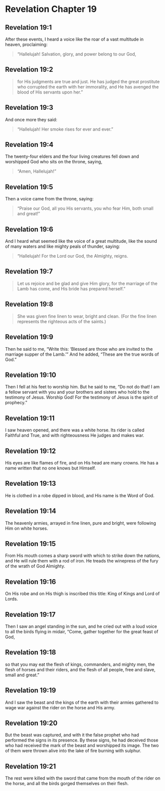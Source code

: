 # Revelation Chapter 19

## Revelation 19:1

After these events, I heard a voice like the roar of a vast multitude in heaven, proclaiming:

> “Hallelujah! Salvation, glory, and power belong to our God,

## Revelation 19:2

> for His judgments are true and just.
> He has judged the great prostitute who corrupted the earth with her immorality,
> and He has avenged the blood of His servants upon her.”

## Revelation 19:3

And once more they said:

> “Hallelujah! Her smoke rises for ever and ever.”

## Revelation 19:4

The twenty-four elders and the four living creatures fell down and worshipped God who sits on the throne, saying,

> “Amen, Hallelujah!”

## Revelation 19:5

Then a voice came from the throne, saying:

> “Praise our God, all you His servants,
> you who fear Him, both small and great!”

## Revelation 19:6

And I heard what seemed like the voice of a great multitude, like the sound of many waters and like mighty peals of thunder, saying:

> “Hallelujah! For the Lord our God, the Almighty, reigns.

## Revelation 19:7

> Let us rejoice and be glad and give Him glory,
> for the marriage of the Lamb has come,
> and His bride has prepared herself.”

## Revelation 19:8

> She was given fine linen to wear, bright and clean.
> (For the fine linen represents the righteous acts of the saints.)

## Revelation 19:9

Then he said to me, “Write this: ‘Blessed are those who are invited to the marriage supper of the Lamb.’” And he added, “These are the true words of God.”

## Revelation 19:10

Then I fell at his feet to worship him. But he said to me, “Do not do that! I am a fellow servant with you and your brothers and sisters who hold to the testimony of Jesus. Worship God! For the testimony of Jesus is the spirit of prophecy.”

## Revelation 19:11

I saw heaven opened, and there was a white horse. Its rider is called Faithful and True, and with righteousness He judges and makes war.

## Revelation 19:12

His eyes are like flames of fire, and on His head are many crowns. He has a name written that no one knows but Himself.

## Revelation 19:13

He is clothed in a robe dipped in blood, and His name is the Word of God.

## Revelation 19:14

The heavenly armies, arrayed in fine linen, pure and bright, were following Him on white horses.

## Revelation 19:15

From His mouth comes a sharp sword with which to strike down the nations, and He will rule them with a rod of iron. He treads the winepress of the fury of the wrath of God Almighty.

## Revelation 19:16

On His robe and on His thigh is inscribed this title: King of Kings and Lord of Lords.

## Revelation 19:17

Then I saw an angel standing in the sun, and he cried out with a loud voice to all the birds flying in midair, “Come, gather together for the great feast of God,

## Revelation 19:18

so that you may eat the flesh of kings, commanders, and mighty men, the flesh of horses and their riders, and the flesh of all people, free and slave, small and great.”

## Revelation 19:19

And I saw the beast and the kings of the earth with their armies gathered to wage war against the rider on the horse and His army.

## Revelation 19:20

But the beast was captured, and with it the false prophet who had performed the signs in its presence. By these signs, he had deceived those who had received the mark of the beast and worshipped its image. The two of them were thrown alive into the lake of fire burning with sulphur.

## Revelation 19:21

The rest were killed with the sword that came from the mouth of the rider on the horse, and all the birds gorged themselves on their flesh.
